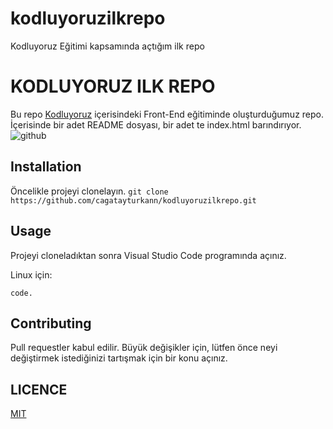 # kodluyoruzilkrepo
Kodluyoruz Eğitimi kapsamında açtığım ilk repo

# KODLUYORUZ ILK REPO

Bu repo [Kodluyoruz](https://kodluyoruz.org) içerisindeki Front-End eğitiminde oluşturduğumuz repo. İçerisinde bir adet README dosyası, bir adet te index.html barındırıyor.
![github](https://i.ibb.co/3dJn8pY/kodluyoruz.jpg)
## Installation

Öncelikle projeyi clonelayın. 
`git clone https://github.com/cagatayturkann/kodluyoruzilkrepo.git`

## Usage

Projeyi cloneladıktan sonra Visual Studio Code programında açınız. 

Linux için:
``` cd koluyoruzilkrepo 
code. 
```

## Contributing

Pull requestler kabul edilir. Büyük değişikler için, lütfen önce neyi değiştirmek istediğinizi tartışmak için bir konu açınız. 

## LICENCE 

[MIT](https://choosealicense.com/licenses/mit/)


